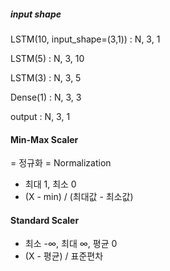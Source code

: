 ##### input shape

LSTM(10, input_shape=(3,1))  : N, 3, 1

LSTM(5)                                      : N, 3,  10

LSTM(3)                                      : N, 3,  5

Dense(1)                                    : N, 3, 3

output                                        : N, 3, 1



#### Min-Max Scaler

= 정규화 = Normalization

- 최대 1, 최소 0 
- (X - min) / (최대값 - 최소값)



#### Standard Scaler

- 최소 -∞, 최대 ∞, 평균 0
- (X - 평균) / 표준편차